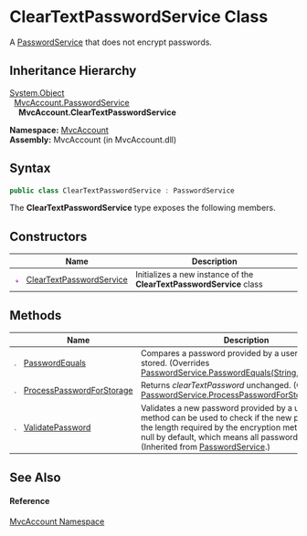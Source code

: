 ClearTextPasswordService Class
==============================
A [PasswordService][1] that does not encrypt passwords.


Inheritance Hierarchy
---------------------
[System.Object][2]  
  [MvcAccount.PasswordService][1]  
    **MvcAccount.ClearTextPasswordService**  

**Namespace:** [MvcAccount][3]  
**Assembly:** MvcAccount (in MvcAccount.dll)

Syntax
------

```csharp
public class ClearTextPasswordService : PasswordService
```

The **ClearTextPasswordService** type exposes the following members.


Constructors
------------

                 | Name                          | Description                                                          
---------------- | ----------------------------- | -------------------------------------------------------------------- 
![Public method] | [ClearTextPasswordService][4] | Initializes a new instance of the **ClearTextPasswordService** class 


Methods
-------

                 | Name                           | Description                                                                                                                                                                                                                                              
---------------- | ------------------------------ | -------------------------------------------------------------------------------------------------------------------------------------------------------------------------------------------------------------------------------------------------------- 
![Public method] | [PasswordEquals][5]            | Compares a password provided by a user to one that is stored. (Overrides [PasswordService.PasswordEquals(String, String)][6].)                                                                                                                           
![Public method] | [ProcessPasswordForStorage][7] | Returns *clearTextPassword* unchanged. (Overrides [PasswordService.ProcessPasswordForStorage(String)][8].)                                                                                                                                               
![Public method] | [ValidatePassword][9]          | Validates a new password provided by a user. This method can be used to check if the new password has the length required by the encryption method. Returns null by default, which means all passwords are valid. (Inherited from [PasswordService][1].) 


See Also
--------

#### Reference
[MvcAccount Namespace][3]  

[1]: ../PasswordService/README.md
[2]: http://msdn.microsoft.com/en-us/library/e5kfa45b
[3]: ../README.md
[4]: _ctor.md
[5]: PasswordEquals.md
[6]: ../PasswordService/PasswordEquals.md
[7]: ProcessPasswordForStorage.md
[8]: ../PasswordService/ProcessPasswordForStorage.md
[9]: ../PasswordService/ValidatePassword.md
[Public method]: ../../_icons/pubmethod.gif "Public method"